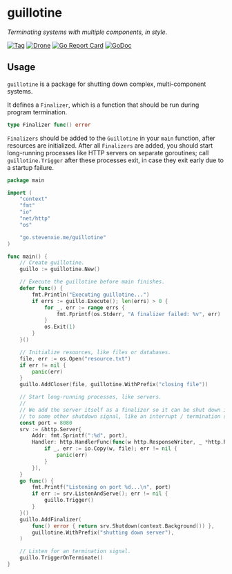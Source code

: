 # guillotine

_Terminating systems with multiple components, in style._

[![Tag][tag-img]][tag]
[![Drone][drone-img]][drone]
[![Go Report Card][grp-img]][grp]
[![GoDoc][godoc-img]][godoc]

## Usage

`guillotine` is a package for shutting down complex, multi-component systems.

It defines a `Finalizer`, which is a function that should be run during program
termination.

```go
type Finalizer func() error
```

`Finalizers` should be added to the `Guillotine` in your `main` function, after
resources are initialized. After all `Finalizers` are added, you should start
long-running processes like HTTP servers on separate goroutines; call
`guillotine.Trigger` after these processes exit, in case they exit early due
to a startup failure.

```go
package main

import (
	"context"
	"fmt"
	"io"
	"net/http"
	"os"

	"go.stevenxie.me/guillotine"
)

func main() {
	// Create guillotine.
	guillo := guillotine.New()

	// Execute the guillotine before main finishes.
	defer func() {
		fmt.Println("Executing guillotine...")
		if errs := guillo.Execute(); len(errs) > 0 {
			for _, err := range errs {
				fmt.Fprintf(os.Stderr, "A finalizer failed: %v", err)
			}
			os.Exit(1)
		}
	}()

	// Initialize resources, like files or databases.
	file, err := os.Open("resource.txt")
	if err != nil {
		panic(err)
	}
	guillo.AddCloser(file, guillotine.WithPrefix("closing file"))

	// Start long-running processes, like servers.
	//
	// We add the server itself as a finalizer so it can be shut down in response
	// to some other shutdown signal, like an interrupt / termination signal.
	const port = 8080
	srv := &http.Server{
		Addr: fmt.Sprintf(":%d", port),
		Handler: http.HandlerFunc(func(w http.ResponseWriter, _ *http.Request) {
			if _, err := io.Copy(w, file); err != nil {
				panic(err)
			}
		}),
	}
	go func() {
		fmt.Printf("Listening on port %d...\n", port)
		if err := srv.ListenAndServe(); err != nil {
			guillo.Trigger()
		}
	}()
	guillo.AddFinalizer(
		func() error { return srv.Shutdown(context.Background()) },
		guillotine.WithPrefix("shutting down server"),
	)

	// Listen for an termination signal.
	guillo.TriggerOnTerminate()
}
```

[tag]: https://github.com/stevenxie/gopkg/releases
[tag-img]: https://img.shields.io/github/tag/stevenxie/gopkg.svg
[drone]: https://ci.stevenxie.me/stevenxie/gopkg
[drone-img]: https://ci.stevenxie.me/api/badges/stevenxie/gopkg/status.svg
[grp]: https://goreportcard.com/report/go.stevenxie.me/gopkg
[grp-img]: https://goreportcard.com/badge/go.stevenxie.me/gopkg
[godoc]: https://godoc.org/go.stevenxie.me/gopkg
[godoc-img]: https://godoc.org/go.stevenxie.me/gopkg?status.svg
